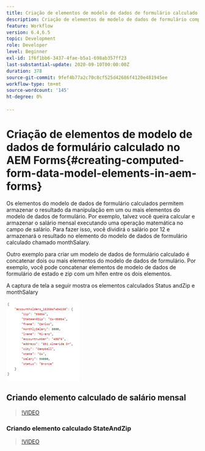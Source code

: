 ```yaml
---
title: Criação de elementos de modelo de dados de formulário calculado no AEM Forms
description: Criação de elementos de modelo de dados de formulário computados
feature: Workflow
version: 6.4,6.5
topic: Development
role: Developer
level: Beginner
exl-id: 1f6f1bb6-3437-4fae-b5a1-698ab357ff23
last-substantial-update: 2020-09-10T00:00:00Z
duration: 378
source-git-commit: 9fef4b77a2c70c8cf525d42686f4120e481945ee
workflow-type: tm+mt
source-wordcount: '145'
ht-degree: 0%

---
```


# Criação de elementos de modelo de dados de formulário calculado no AEM Forms{#creating-computed-form-data-model-elements-in-aem-forms}

Os elementos do modelo de dados de formulário calculados permitem armazenar o resultado da manipulação em um ou mais elementos do modelo de dados de formulário. Por exemplo, talvez você queira calcular e armazenar o salário mensal executando uma operação matemática no campo de salário. Para fazer isso, você dividirá o salário por 12 e armazenará o resultado no elemento do modelo de dados de formulário calculado chamado monthSalary.

Outro exemplo para criar um modelo de dados de formulário calculado é concatenar dois ou mais elementos do modelo de dados de formulário. Por exemplo, você pode concatenar elementos de modelo de dados de formulário de estado e zip com um hífen entre os dois elementos.

A captura de tela a seguir mostra os elementos calculados Status andZip e monthSalary

![computedfdmelement](assets/computedfdmelement.gif)

## Criando elemento calculado de salário mensal

>[!VIDEO](https://video.tv.adobe.com/v/23855?quality=12&learn=on)

### Criando elemento calculado StateAndZip

>[!VIDEO](https://video.tv.adobe.com/v/23856?quality=12&learn=on)
